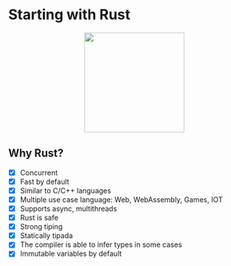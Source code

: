 # Starting with Rust

<center>
    <img src="https://upload.wikimedia.org/wikipedia/commons/thumb/d/d5/Rust_programming_language_black_logo.svg/1200px-Rust_programming_language_black_logo.svg.png" style="width: 200px" />
</center>

## Why Rust?

- [x] Concurrent
- [x] Fast by default
- [x] Similar to C/C++ languages
- [x] Multiple use case language: Web, WebAssembly, Games, IOT
- [x] Supports async, multithreads
- [x] Rust is safe
- [x] Strong tiping
- [x] Statically tipada
- [x] The compiler is able to infer types in some cases
- [x] Immutable variables by default
